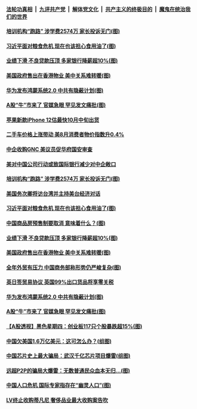

####  [法轮功真相](../../../../basic/blob/master/README.md?t=09130202) &nbsp;|&nbsp; [九评共产党](../../../../9ping.md/blob/master/README.md?t=09130202) &nbsp;|&nbsp; [解体党文化](../../../../jtdwh.md/blob/master/README.md?t=09130202)  &nbsp;|&nbsp; [共产主义的终极目的](../../../../gczydzjmd.md/blob/master/README.md?t=09130202) &nbsp;|&nbsp; [魔鬼在统治我们的世界](../../../../mgztzwmdsj.md/blob/master/README.md?t=09130202) 

#### [培训机构“跑路” 涉学费2574万 家长投诉无门(图)](../pages/p5/945926.md?t=09130202) 

#### [习近平面对粮食危机 现在也该担心食用油了(图)](../pages/p5/945862.md?t=09130202) 

#### [业绩下滑 不良贷款压顶 多家银行降薪超10%(图)](../pages/p5/945874.md?t=09130202) 

#### [美国政府售出在香港物业 美中关系难转暖(图)](../pages/p5/945837.md?t=09130202) 

#### [华为发布鸿蒙系统2.0 中共有隐蔽计划(图)](../pages/p5/945822.md?t=09130202) 

#### [A股“牛”市来了 官媒急眼 罕见发文痛批(图)](../pages/p5/945807.md?t=09130202) 

#### [苹果新款iPhone 12估最快10月中旬出货](../pages/p5/945945.md?t=09130202) 

#### [二手车价格上涨带动 美8月消费者物价指数升0.4%](../pages/p5/945937.md?t=09130202) 

#### [中企收购GNC 美议员促华府国安审查](../pages/p5/945934.md?t=09130202) 

#### [美对中国公司行动或致国际银行减少对中企敞口](../pages/p5/945933.md?t=09130202) 

#### [培训机构“跑路” 涉学费2574万 家长投诉无门(图)](../pages/p5/945926.md?t=09130202) 

#### [美国务次卿将访台湾并主持美台经济对话](../pages/p5/945922.md?t=09130202) 

#### [习近平面对粮食危机 现在也该担心食用油了(图)](../pages/p5/945862.md?t=09130202) 

#### [中国商品房预售制要取消 意味着什么？(图)](../pages/p5/945864.md?t=09130202) 

#### [业绩下滑 不良贷款压顶 多家银行降薪超10%(图)](../pages/p5/945874.md?t=09130202) 

#### [美国政府售出在香港物业 美中关系难转暖(图)](../pages/p5/945837.md?t=09130202) 

#### [全年外贸有压力 中国商务部称形势仍严峻复杂(图)](../pages/p5/945829.md?t=09130202) 

#### [英日签贸易协议 英国99%出口货品将享零关税](../pages/p5/945826.md?t=09130202) 

#### [华为发布鸿蒙系统2.0 中共有隐蔽计划(图)](../pages/p5/945822.md?t=09130202) 

#### [A股“牛”市来了 官媒急眼 罕见发文痛批(图)](../pages/p5/945807.md?t=09130202) 

#### [【A股透视】黑色星期四：创业板117只个股暴跌超15%(图)](../pages/p5/945780.md?t=09130202) 

#### [中国欠美国1.6万亿美元：这可怎么办？(组图)](../pages/p5/945766.md?t=09130202) 

#### [中国芯片史上最大骗局：武汉千亿芯片项目爆雷(组图)](../pages/p5/945774.md?t=09130202) 

#### [远超P2P的骗局大爆雷：无数普通民众血本无归…(图)](../pages/p5/945768.md?t=09130202) 

#### [中国人口危机 国际专家指存在“幽灵人口”(图)](../pages/p5/945744.md?t=09130202) 

#### [LV终止收购蒂凡尼 奢侈品业最大收购案告吹](../pages/p5/945742.md?t=09130202) 

